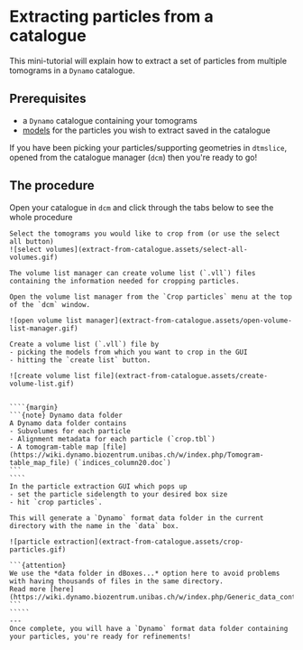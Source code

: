 # Extracting particles from a catalogue

This mini-tutorial will explain how to extract a set of particles from multiple tomograms in a `Dynamo` catalogue.

## Prerequisites
- a `Dynamo` catalogue containing your tomograms
- [models](https://wiki.dynamo.biozentrum.unibas.ch/w/index.php/Model) for the particles you wish to extract saved in the catalogue

If you have been picking your particles/supporting geometries in `dtmslice`, opened from the catalogue manager (`dcm`) then you're ready to go!


## The procedure

Open your catalogue in `dcm` and click through the tabs below to see the whole procedure

```{tabbed} select tomograms
Select the tomograms you would like to crop from (or use the select all button)
![select volumes](extract-from-catalogue.assets/select-all-volumes.gif)
```

```{tabbed} open volume list manager
The volume list manager can create volume list (`.vll`) files containing the information needed for cropping particles.

Open the volume list manager from the `Crop particles` menu at the top of the `dcm` window.

![open volume list manager](extract-from-catalogue.assets/open-volume-list-manager.gif)
```

```{tabbed} create volume list file
Create a volume list (`.vll`) file by 
- picking the models from which you want to crop in the GUI 
- hitting the `create list` button.
   
![create volume list file](extract-from-catalogue.assets/create-volume-list.gif)
```

``````{tabbed} extract particles

````{margin}
```{note} Dynamo data folder
A Dynamo data folder contains
- Subvolumes for each particle
- Alignment metadata for each particle (`crop.tbl`)
- A tomogram-table map [file](https://wiki.dynamo.biozentrum.unibas.ch/w/index.php/Tomogram-table_map_file) (`indices_column20.doc`)
```
````
In the particle extraction GUI which pops up
- set the particle sidelength to your desired box size
- hit `crop particles`. 

This will generate a `Dynamo` format data folder in the current directory with the name in the `data` box.

![particle extraction](extract-from-catalogue.assets/crop-particles.gif)

```{attention}
We use the *data folder in dBoxes...* option here to avoid problems with having thousands of files in the same directory.
Read more [here](https://wiki.dynamo.biozentrum.unibas.ch/w/index.php/Generic_data_containers).
```
`````
---
Once complete, you will have a `Dynamo` format data folder containing your particles, you're ready for refinements!
